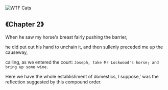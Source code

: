 ![WTF Cats](https://cdn.jsdelivr.net/gh/Ancientwood/wille/img/WTFCats.jpg)

## 《Chapter 2》

When he saw my horse's breast fairly pushing the barrier, 

he did put out his hand to unchain it, and then sullenly preceded me up the causeway, 

calling, as we entered the court: `Joseph, take Mr Lockwood's horse; and bring up some wine. `

Here we have the whole establishment of domestics, I suppose,' was the reflection suggested by this compound order.
